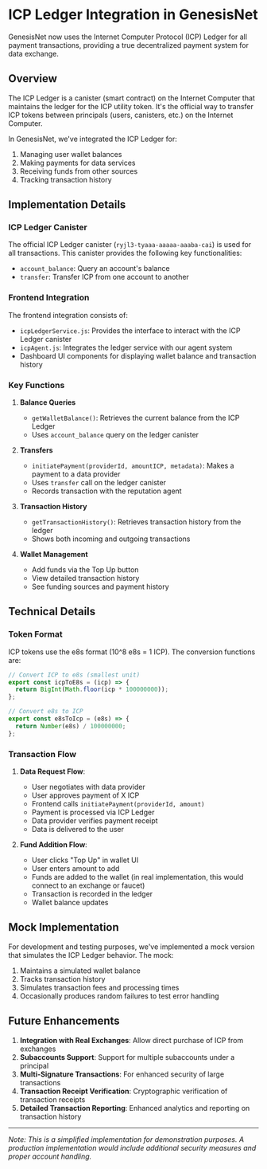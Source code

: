 # ICP Ledger Integration in GenesisNet

GenesisNet now uses the Internet Computer Protocol (ICP) Ledger for all payment transactions, providing a true decentralized payment system for data exchange.

## Overview

The ICP Ledger is a canister (smart contract) on the Internet Computer that maintains the ledger for the ICP utility token. It's the official way to transfer ICP tokens between principals (users, canisters, etc.) on the Internet Computer.

In GenesisNet, we've integrated the ICP Ledger for:

1. Managing user wallet balances
2. Making payments for data services
3. Receiving funds from other sources
4. Tracking transaction history

## Implementation Details

### ICP Ledger Canister

The official ICP Ledger canister (`ryjl3-tyaaa-aaaaa-aaaba-cai`) is used for all transactions. This canister provides the following key functionalities:

- `account_balance`: Query an account's balance
- `transfer`: Transfer ICP from one account to another

### Frontend Integration

The frontend integration consists of:

- `icpLedgerService.js`: Provides the interface to interact with the ICP Ledger canister
- `icpAgent.js`: Integrates the ledger service with our agent system
- Dashboard UI components for displaying wallet balance and transaction history

### Key Functions

1. **Balance Queries**
   - `getWalletBalance()`: Retrieves the current balance from the ICP Ledger
   - Uses `account_balance` query on the ledger canister

2. **Transfers**
   - `initiatePayment(providerId, amountICP, metadata)`: Makes a payment to a data provider
   - Uses `transfer` call on the ledger canister
   - Records transaction with the reputation agent

3. **Transaction History**
   - `getTransactionHistory()`: Retrieves transaction history from the ledger
   - Shows both incoming and outgoing transactions

4. **Wallet Management**
   - Add funds via the Top Up button
   - View detailed transaction history
   - See funding sources and payment history

## Technical Details

### Token Format

ICP tokens use the e8s format (10^8 e8s = 1 ICP). The conversion functions are:

```javascript
// Convert ICP to e8s (smallest unit)
export const icpToE8s = (icp) => {
  return BigInt(Math.floor(icp * 100000000));
};

// Convert e8s to ICP
export const e8sToIcp = (e8s) => {
  return Number(e8s) / 100000000;
};
```

### Transaction Flow

1. **Data Request Flow**:
   - User negotiates with data provider
   - User approves payment of X ICP
   - Frontend calls `initiatePayment(providerId, amount)`
   - Payment is processed via ICP Ledger
   - Data provider verifies payment receipt
   - Data is delivered to the user

2. **Fund Addition Flow**:
   - User clicks "Top Up" in wallet UI
   - User enters amount to add
   - Funds are added to the wallet (in real implementation, this would connect to an exchange or faucet)
   - Transaction is recorded in the ledger
   - Wallet balance updates

## Mock Implementation

For development and testing purposes, we've implemented a mock version that simulates the ICP Ledger behavior. The mock:

1. Maintains a simulated wallet balance
2. Tracks transaction history
3. Simulates transaction fees and processing times
4. Occasionally produces random failures to test error handling

## Future Enhancements

1. **Integration with Real Exchanges**: Allow direct purchase of ICP from exchanges
2. **Subaccounts Support**: Support for multiple subaccounts under a principal
3. **Multi-Signature Transactions**: For enhanced security of large transactions
4. **Transaction Receipt Verification**: Cryptographic verification of transaction receipts
5. **Detailed Transaction Reporting**: Enhanced analytics and reporting on transaction history

---

*Note: This is a simplified implementation for demonstration purposes. A production implementation would include additional security measures and proper account handling.*
